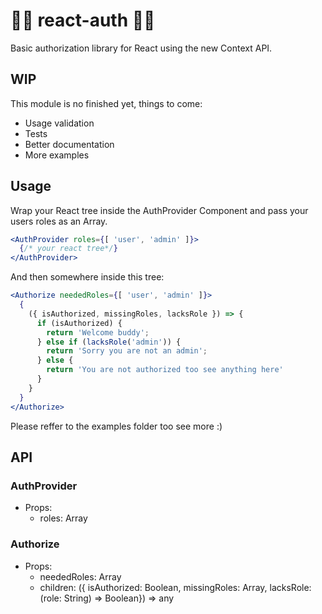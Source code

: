 # 💂‍♂️ react-auth 💂‍♀️
Basic authorization library for React using the new Context API.

## WIP
This module is no finished yet, things to come:
 - Usage validation
 - Tests
 - Better documentation
 - More examples

## Usage
Wrap your React tree inside the AuthProvider Component and pass your users roles as an Array.
```index.jsx
<AuthProvider roles={[ 'user', 'admin' ]}>
  {/* your react tree*/}
</AuthProvider>
```
And then somewhere inside this tree:
```index.jsx
<Authorize neededRoles={[ 'user', 'admin' ]}>
  {
    ({ isAuthorized, missingRoles, lacksRole }) => {
      if (isAuthorized) {
        return 'Welcome buddy';
      } else if (lacksRole('admin')) {
        return 'Sorry you are not an admin';
      } else {
        return 'You are not authorized too see anything here'
      }
    }
  }
</Authorize>
```
Please reffer to the examples folder too see more :)


## API

### AuthProvider
 - Props:
   - roles: Array<String>
 
### Authorize
 - Props:
   - neededRoles: Array<String>
   - children: ({ isAuthorized: Boolean, missingRoles: Array<String>, lacksRole: (role: String) => Boolean}) => any
